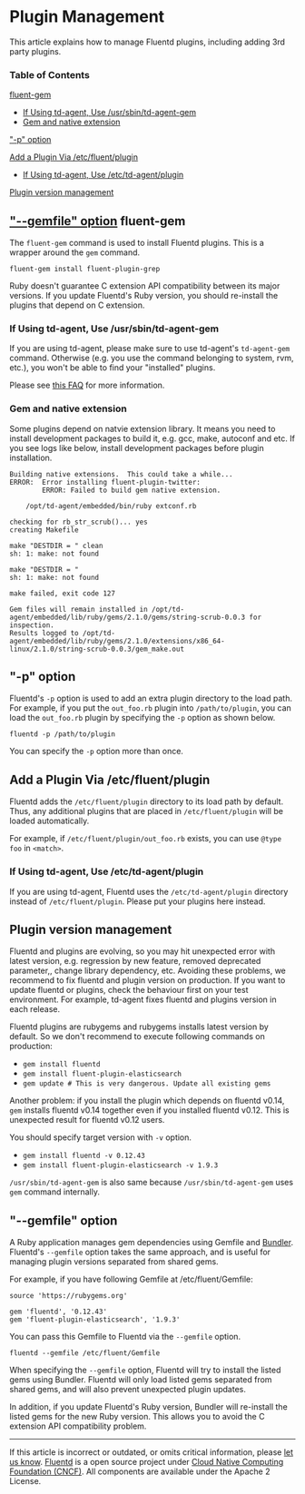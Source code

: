 


Plugin Management
=================

This article explains how to manage Fluentd plugins, including adding
3rd party plugins.


### Table of Contents

[fluent-gem](#fluent-gem)

-   [If Using td-agent, Use
    /usr/sbin/td-agent-gem](#if-using-td-agent,-use-/usr/sbin/td-agent-gem)
-   [Gem and native extension](#gem-and-native-extension)

["-p" option](#%E2%80%9C-p%E2%80%9D-option)

[Add a Plugin Via
/etc/fluent/plugin](#add-a-plugin-via-/etc/fluent/plugin)

-   [If Using td-agent, Use
    /etc/td-agent/plugin](#if-using-td-agent,-use-/etc/td-agent/plugin)

[Plugin version management](#plugin-version-management)

["--gemfile" option](#%E2%80%9C%E2%80%93gemfile%E2%80%9D-option)
fluent-gem
----------

The `fluent-gem` command is used to install Fluentd plugins. This is a
wrapper around the `gem` command.

``` {.CodeRay}
fluent-gem install fluent-plugin-grep
```
Ruby doesn\'t guarantee C extension API compatibility between its major
versions. If you update Fluentd\'s Ruby version, you should re-install
the plugins that depend on C extension.

### If Using td-agent, Use /usr/sbin/td-agent-gem

If you are using td-agent, please make sure to use td-agent's
`td-agent-gem` command. Otherwise (e.g. you use the command belonging to
system, rvm, etc.), you won't be able to find your "installed" plugins.

Please see [this
FAQ](/articles/faq#i-installed-td-agent-and-want-to-add-custom-plugins-how-do-i-do-it)
for more information.

### Gem and native extension

Some plugins depend on natvie extension library. It means you need to
install development packages to build it, e.g. gcc, make, autoconf and
etc. If you see logs like below, install development packages before
plugin installation.

``` {.CodeRay}
Building native extensions.  This could take a while...
ERROR:  Error installing fluent-plugin-twitter:
        ERROR: Failed to build gem native extension.

    /opt/td-agent/embedded/bin/ruby extconf.rb

checking for rb_str_scrub()... yes
creating Makefile

make "DESTDIR = " clean
sh: 1: make: not found

make "DESTDIR = "
sh: 1: make: not found

make failed, exit code 127

Gem files will remain installed in /opt/td-agent/embedded/lib/ruby/gems/2.1.0/gems/string-scrub-0.0.3 for inspection.
Results logged to /opt/td-agent/embedded/lib/ruby/gems/2.1.0/extensions/x86_64-linux/2.1.0/string-scrub-0.0.3/gem_make.out
```

"-p" option
-----------

Fluentd's `-p` option is used to add an extra plugin directory to the
load path. For example, if you put the `out_foo.rb` plugin into
`/path/to/plugin`, you can load the `out_foo.rb` plugin by specifying
the `-p` option as shown below.

``` {.CodeRay}
fluentd -p /path/to/plugin
```

You can specify the `-p` option more than once.

Add a Plugin Via /etc/fluent/plugin
-----------------------------------

Fluentd adds the `/etc/fluent/plugin` directory to its load path by
default. Thus, any additional plugins that are placed in
`/etc/fluent/plugin` will be loaded automatically.

For example, if `/etc/fluent/plugin/out_foo.rb` exists, you can use
`@type foo` in `<match>`.

### If Using td-agent, Use /etc/td-agent/plugin

If you are using td-agent, Fluentd uses the `/etc/td-agent/plugin`
directory instead of `/etc/fluent/plugin`. Please put your plugins here
instead.

Plugin version management
-------------------------

Fluentd and plugins are evolving, so you may hit unexpected error with
latest version, e.g. regression by new feature, removed deprecated
parameter,, change library dependency, etc. Avoiding these problems, we
recommend to fix fluentd and plugin version on production. If you want
to update fluentd or plugins, check the behaviour first on your test
environment. For example, td-agent fixes fluentd and plugins version in
each release.

Fluentd plugins are rubygems and rubygems installs latest version by
default. So we don't recommend to execute following commands on
production:

-   `gem install fluentd`
-   `gem install fluent-plugin-elasticsearch`
-   `gem update # This is very dangerous. Update all existing gems`

Another problem: if you install the plugin which depends on fluentd
v0.14, `gem` installs fluentd v0.14 together even if you installed
fluentd v0.12. This is unexpected result for fluentd v0.12 users.

You should specify target version with `-v` option.

-   `gem install fluentd -v 0.12.43`
-   `gem install fluent-plugin-elasticsearch -v 1.9.3`

`/usr/sbin/td-agent-gem` is also same because `/usr/sbin/td-agent-gem`
uses `gem` command internally.

"--gemfile" option
------------------

A Ruby application manages gem dependencies using Gemfile and
[Bundler](http://bundler.io/). Fluentd's `--gemfile` option takes the
same approach, and is useful for managing plugin versions separated from
shared gems.

For example, if you have following Gemfile at /etc/fluent/Gemfile:

``` {.CodeRay}
source 'https://rubygems.org'

gem 'fluentd', '0.12.43'
gem 'fluent-plugin-elasticsearch', '1.9.3'
```

You can pass this Gemfile to Fluentd via the `--gemfile` option.

``` {.CodeRay}
fluentd --gemfile /etc/fluent/Gemfile
```

When specifying the `--gemfile` option, Fluentd will try to install the
listed gems using Bundler. Fluentd will only load listed gems separated
from shared gems, and will also prevent unexpected plugin updates.

In addition, if you update Fluentd's Ruby version, Bundler will
re-install the listed gems for the new Ruby version. This allows you to
avoid the C extension API compatibility problem.


------------------------------------------------------------------------

If this article is incorrect or outdated, or omits critical information,
please [let us
know](https://github.com/fluent/fluentd-docs/issues?state=open).
[Fluentd](http://www.fluentd.org/) is a open source project under [Cloud
Native Computing Foundation (CNCF)](https://cncf.io/). All components
are available under the Apache 2 License.
